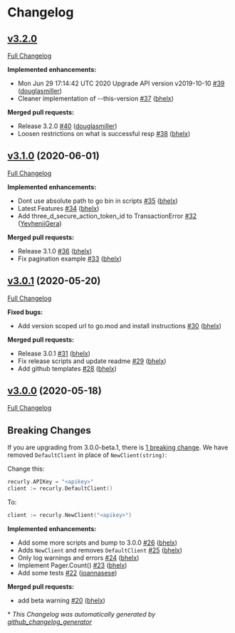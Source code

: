 # Changelog

## [v3.2.0](https://github.com/recurly/recurly-client-go/tree/HEAD)

[Full Changelog](https://github.com/recurly/recurly-client-go/compare/v3.1.0...HEAD)

**Implemented enhancements:**

- Mon Jun 29 17:14:42 UTC 2020 Upgrade API version v2019-10-10 [\#39](https://github.com/recurly/recurly-client-go/pull/39) ([douglasmiller](https://github.com/douglasmiller))
- Cleaner implementation of --this-version [\#37](https://github.com/recurly/recurly-client-go/pull/37) ([bhelx](https://github.com/bhelx))

**Merged pull requests:**

- Release 3.2.0 [\#40](https://github.com/recurly/recurly-client-go/pull/40) ([douglasmiller](https://github.com/douglasmiller))
- Loosen restrictions on what is successful resp [\#38](https://github.com/recurly/recurly-client-go/pull/38) ([bhelx](https://github.com/bhelx))

## [v3.1.0](https://github.com/recurly/recurly-client-go/tree/v3.1.0) (2020-06-01)

[Full Changelog](https://github.com/recurly/recurly-client-go/compare/v3.0.1...v3.1.0)

**Implemented enhancements:**

- Dont use absolute path to go bin in scripts [\#35](https://github.com/recurly/recurly-client-go/pull/35) ([bhelx](https://github.com/bhelx))
- Latest Features [\#34](https://github.com/recurly/recurly-client-go/pull/34) ([bhelx](https://github.com/bhelx))
- Add three\_d\_secure\_action\_token\_id  to TransactionError [\#32](https://github.com/recurly/recurly-client-go/pull/32) ([YevheniiGera](https://github.com/YevheniiGera))

**Merged pull requests:**

- Release 3.1.0 [\#36](https://github.com/recurly/recurly-client-go/pull/36) ([bhelx](https://github.com/bhelx))
- Fix pagination example [\#33](https://github.com/recurly/recurly-client-go/pull/33) ([bhelx](https://github.com/bhelx))

## [v3.0.1](https://github.com/recurly/recurly-client-go/tree/v3.0.1) (2020-05-20)

[Full Changelog](https://github.com/recurly/recurly-client-go/compare/v3.0.0...v3.0.1)

**Fixed bugs:**

- Add version scoped url to go.mod and install instructions [\#30](https://github.com/recurly/recurly-client-go/pull/30) ([bhelx](https://github.com/bhelx))

**Merged pull requests:**

- Release 3.0.1 [\#31](https://github.com/recurly/recurly-client-go/pull/31) ([bhelx](https://github.com/bhelx))
- Fix release scripts and update readme [\#29](https://github.com/recurly/recurly-client-go/pull/29) ([bhelx](https://github.com/bhelx))
- Add github templates [\#28](https://github.com/recurly/recurly-client-go/pull/28) ([bhelx](https://github.com/bhelx))

## [v3.0.0](https://github.com/recurly/recurly-client-go/tree/v3.0.0) (2020-05-18)

[Full Changelog](https://github.com/recurly/recurly-client-go/compare/v3.0.0-beta.1...v3.0.0)

## Breaking Changes

If you are upgrading from 3.0.0-beta.1, there is [1 breaking change](https://github.com/recurly/recurly-client-go/pull/25/files). We have removed `DefaultClient` in place of `NewClient(string)`:

Change this:
```go
recurly.APIKey = "<apikey>"
client := recurly.DefaultClient()
```

To:
```go
client := recurly.NewClient("<apikey>")
```

**Implemented enhancements:**

- Add some more scripts and bump to 3.0.0 [\#26](https://github.com/recurly/recurly-client-go/pull/26) ([bhelx](https://github.com/bhelx))
- Adds `NewClient` and removes `DefaultClient` [\#25](https://github.com/recurly/recurly-client-go/pull/25) ([bhelx](https://github.com/bhelx))
- Only log warnings and errors [\#24](https://github.com/recurly/recurly-client-go/pull/24) ([bhelx](https://github.com/bhelx))
- Implement Pager.Count\(\) [\#23](https://github.com/recurly/recurly-client-go/pull/23) ([bhelx](https://github.com/bhelx))
- Add some tests [\#22](https://github.com/recurly/recurly-client-go/pull/22) ([joannasese](https://github.com/joannasese))

**Merged pull requests:**

- add beta warning [\#20](https://github.com/recurly/recurly-client-go/pull/20) ([bhelx](https://github.com/bhelx))



\* *This Changelog was automatically generated by [github_changelog_generator](https://github.com/github-changelog-generator/github-changelog-generator)*
